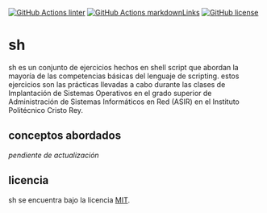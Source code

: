 [![GitHub Actions linter](https://github.com/rodrigobelloso/sh/actions/workflows/linter.yml/badge.svg)](https://github.com/rodrigobelloso/sh/actions/workflows/linter.yml) [![GitHub Actions markdownLinks](https://github.com/rodrigobelloso/sh/actions/workflows/markdownLinks.yml/badge.svg)](https://github.com/rodrigobelloso/sh/actions/workflows/markdownLinks.yml) [![GitHub license](https://img.shields.io/badge/license-MIT-blue.svg)](./LICENSE)

# sh

sh es un conjunto de ejercicios hechos en shell script que abordan la mayoría de las competencias básicas del lenguaje de scripting.
estos ejercicios son las prácticas llevadas a cabo durante las clases de Implantación de Sistemas Operativos en el grado superior de Administración de Sistemas Informáticos en Red (ASIR) en el Instituto Politécnico Cristo Rey.

## conceptos abordados

_pendiente de actualización_

## licencia

sh se encuentra bajo la licencia [MIT]('./LICENSE').

